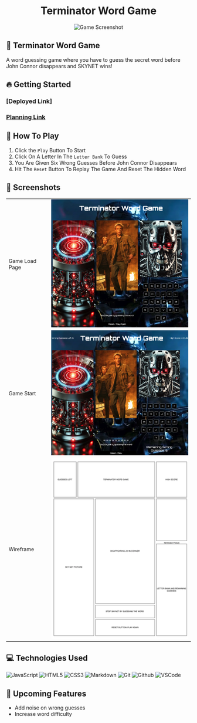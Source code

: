 <h1 align="center">Terminator Word Game </h1>
<div align="center">
  <img src="https://images.pexels.com/photos/29579040/pexels-photo-29579040/free-photo-of-colorful-alphabet-tiles-in-a-bowl.jpeg?auto=compress&cs=tinysrgb&w=1260&h=750&dpr=1" alt="Game Screenshot" width="500"/>
</div>

## :pencil: Terminator Word Game
A word guessing game where you have to guess the secret word before John Connor disappears and SKYNET wins!

## :fire: Getting Started
### [Deployed Link] 

### [Planning Link](https://github.com/Cburr0921/Terminator-Word-Game/tree/main/planning)


## :game_die: How To Play
1. Click the `Play` Button To Start
2. Click On A Letter In The `Letter Bank` To Guess
3. You Are Given Six Wrong Guesses Before John Connor Disappears
4. Hit The `Reset` Button To Replay The Game And Reset The Hidden Word 



## :camera_flash: Screenshots
<table>
  <tr>
    <td>Game Load Page</td>
    <td><img src="/assets/TerminatorWordGameScreenshot.png" alt="Game Screenshot" width="500"/></td>
  </tr>
  <tr>
    <td>Game Start</td>
    <td><img src="/assets/TerminatorWordGameScreenshot2.png" alt="Game Screenshot" width="500"/></td>
  </tr>
  <tr>
    <td>Wireframe</td>
    <td><img src="/assets/Wireframe.png" alt="Wireframe" width="500"/></td>
  </tr>
</table>


 ## :computer: Technologies Used
![JavaScript](https://img.shields.io/badge/-JavaScript-05122A?style=flat&logo=javascript)
![HTML5](https://img.shields.io/badge/-HTML5-05122A?style=flat&logo=html5)
![CSS3](https://img.shields.io/badge/-CSS-05122A?style=flat&logo=css3)
![Markdown](https://img.shields.io/badge/-Markdown-05122A?style=flat&logo=markdown)
![Git](https://img.shields.io/badge/-Git-05122A?style=flat&logo=git)
![Github](https://img.shields.io/badge/-GitHub-05122A?style=flat&logo=github)
![VSCode](https://img.shields.io/badge/-VS_Code-05122A?style=flat&logo=visualstudio)

## :satellite: Upcoming Features
- Add noise on wrong guesses
- Increase word difficulty 
 


